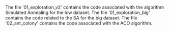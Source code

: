 The file '01_exploration_v2' contains the code associated with the algorithm Simulated Annealing for the low dataset.
The file '01_exploration_big' contains the code related to the SA for the big dataset.
The file '02_ant_colony' contains the code associated with the ACO algorithm.
